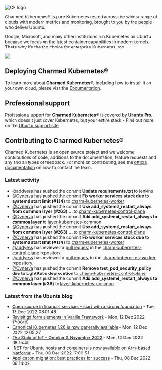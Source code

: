 ![CK logo](https://assets.ubuntu.com/v1/451d4cf4-Charmed+Kubernetes_RGB_onWhite_2022.svg)

Charmed Kubernetes® is pure Kubernetes tested across the widest range of clouds with modern metrics and monitoring, brought to you by the people who deliver Ubuntu.

Google, Microsoft, and many other institutions run Kubernetes on Ubuntu because we focus on the latest container capabilities in modern kernels. That’s why it’s the top choice for enterprise Kubernetes, too.

![](https://assets.ubuntu.com/v1/843c77b6-juju-at-a-glace.svg)

## Deploying Charmed Kubernetes®

To learn more about **Charmed Kubernetes**®, including how to install it on your own cloud, please visit the [Documentation][docs].

## Professional support

Professional upport for **Charmed Kubernetes**® is covered by **Ubuntu Pro**, which doesn't just cover Kubernetes, but your entire stack - Find out more on the [Ubuntu support site](https://ubuntu.com/support).

## Contributing to Charmed Kubernetes®

Charmed Kubernetes is an open source project and we welcome contributions of code, additions to the documentation, feature requests and any and all types of feedback. For more on contributing, see the [official documentation][get-in-touch] on how to contact the team.

<!-- LINKS -->
[docs]: https://ubuntu.com/kubernetes/docs
[get-in-touch]: https://ubuntu.com/kubernetes/docs/get-in-touch

### Latest activity

<!-- activity starts -->
 - [@addyess](https://github.com/addyess) has pushed the commit **Update requirements.txt** to [jenkins](https://github.com/charmed-kubernetes/jenkins)
 - [@Cynerva](https://github.com/Cynerva) has pushed the commit **Fix worker services stuck due to systemd start limit (#134)** to [charm-kubernetes-worker](https://github.com/charmed-kubernetes/charm-kubernetes-worker)
 - [@Cynerva](https://github.com/Cynerva) has pushed the commit **Use add_systemd_restart_always from common layer (#263)  ...** to [charm-kubernetes-control-plane](https://github.com/charmed-kubernetes/charm-kubernetes-control-plane)
 - [@Cynerva](https://github.com/Cynerva) has pushed the commit **Add add_systemd_restart_always to common layer** to [layer-kubernetes-common](https://github.com/charmed-kubernetes/layer-kubernetes-common)
 - [@Cynerva](https://github.com/Cynerva) has pushed the commit **Use add_systemd_restart_always from common layer (#263)  ...** to [charm-kubernetes-control-plane](https://github.com/charmed-kubernetes/charm-kubernetes-control-plane)
 - [@Cynerva](https://github.com/Cynerva) has pushed the commit **Fix worker services stuck due to systemd start limit (#134)** to [charm-kubernetes-worker](https://github.com/charmed-kubernetes/charm-kubernetes-worker)
 - [@addyess](https://github.com/addyess) has reviewed a [pull request](https://github.com/charmed-kubernetes/charm-kubernetes-control-plane/pull/263) in the [charm-kubernetes-control-plane](https://github.com/charmed-kubernetes/charm-kubernetes-control-plane) repository.
 - [@addyess](https://github.com/addyess) has reviewed a [pull request](https://github.com/charmed-kubernetes/charm-kubernetes-worker/pull/134) in the [charm-kubernetes-worker](https://github.com/charmed-kubernetes/charm-kubernetes-worker) repository.
 - [@Cynerva](https://github.com/Cynerva) has pushed the commit **Remove test_pod_security_policy due to LightKube deprecation** to [charm-kubernetes-control-plane](https://github.com/charmed-kubernetes/charm-kubernetes-control-plane)
 - [@Cynerva](https://github.com/Cynerva) has pushed the commit **Add add_systemd_restart_always to common layer (#38)** to [layer-kubernetes-common](https://github.com/charmed-kubernetes/layer-kubernetes-common)
<!-- activity ends -->

<!-- roadmap starts -->

<!-- roadmap ends -->

### Latest from the Ubuntu blog

<!-- blog starts -->
* [Open source in financial services &#8211; start with a strong foundation](https://ubuntu.com//blog/open-source-in-financial-services-start-with-a-strong-foundation) - Tue, 13 Dec 2022 08:01:48 
* [Revisitign form elements in Vanilla Framework](https://ubuntu.com//blog/revisitign-form-elements-in-vanilla-framework) - Mon, 12 Dec 2022 17:08:15 
* [Canonical Kubernetes 1.26 is now generally available](https://ubuntu.com//blog/canonical-kubernetes-1-26-is-now-generally-available) - Mon, 12 Dec 2022 12:05:27 
* [The State of IoT – October &#038; November 2022](https://ubuntu.com//blog/state-of-iot-october-november-2022) - Mon, 12 Dec 2022 08:15:40 
* [.NET for Ubuntu hosts and containers is now available on Arm-based platforms](https://ubuntu.com//blog/net-for-ubuntu-hosts-and-containers-is-now-available-on-arm-based-platforms) - Thu, 08 Dec 2022 17:00:54 
* [Application migration: best practices for success](https://ubuntu.com//blog/application-migration-best-practices-for-success) - Thu, 08 Dec 2022 06:14:09 
<!-- blog ends -->
